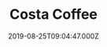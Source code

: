 ---
date: 2019-08-25T09:04:47.000Z
title: Costa Coffee
latitude: 52.03857870104306
longitude: 0.730118486106803
url: https://www.costa.co.uk
category: checkin
---
